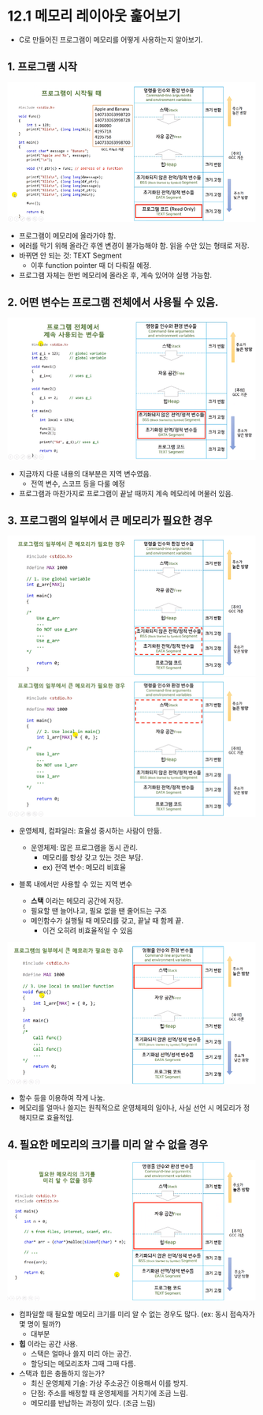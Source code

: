 # 12.1 메모리 레이아웃 훑어보기
* C로 만들어진 프로그램이 메모리를 어떻게 사용하는지 알아보기.

## 1. 프로그램 시작
![](../images/chapter12/memory1.png)

- 프로그램이 메모리에 올라가야 함.
- 에러를 막기 위해 올라간 후엔 변경이 불가능해야 함. 읽을 수만 있는 형태로 저장.
- 바뀌면 안 되는 것: TEXT Segment
    - 이후 function pointer 때 더 다뤄질 예정.
- 프로그램 자체는 한번 메모리에 올라온 후, 계속 있어야 실행 가능함. 


## 2. 어떤 변수는 프로그램 전체에서 사용될 수 있음.
![](../images/chapter12/memory2.png)

* 지금까지 다룬 내용의 대부분은 지역 변수였음.
    - 전역 변수, 스코프 등을 다룰 예정
* 프로그램과 마찬가지로 프로그램이 끝날 때까지 계속 메모리에 머물러 있음.


## 3. 프로그램의 일부에서 큰 메모리가 필요한 경우
![](../images/chapter12/memory3.png)
![](../images/chapter12/memory4.png)

* 운영체제, 컴파일러: 효율성 중시하는 사람이 만듦.
    - 운영체제: 많은 프로그램을 동시 관리.
        - 메모리를 항상 갖고 있는 것은 부담.
        - ex) 전역 변수: 메모리 비효율

* 블록 내에서만 사용할 수 있는 지역 변수
    - __스택__ 이라는 메모리 공간에 저장.
    - 필요할 땐 늘어나고, 필요 없을 땐 줄어드는 구조
    - 메인함수가 실행될 때 메모리를 갖고, 끝날 때 함께 끝.
        - 이건 오히려 비효율적일 수 있음

![](../images/chapter12/memory5.png)

* 함수 등을 이용하여 작게 나눔.
* 메모리를 얼마나 쓸지는 원칙적으로 운영체제의 일이나, 사실 선언 시 메모리가 정해지므로 효율적임.

## 4. 필요한 메모리의 크기를 미리 알 수 없을 경우

![](../images/chapter12/memory6.png)

* 컴파일할 때 필요할 메모리 크기를 미리 알 수 없는 경우도 많다. (ex: 동시 접속자가 몇 명이 될까?)
    - 대부분
* __힙__ 이라는 공간 사용.
    - 스택은 얼마나 쓸지 미리 아는 공간.
    - 할당되는 메모리조차 그때 그때 다름.
* 스택과 힙은 충돌하지 않는가?
    - 최신 운영체제 기술: 가상 주소공간 이용해서 이를 방지.
    - 단점: 주소를 배정할 때 운영체제를 거치기에 조금 느림.
    - 메모리를 반납하는 과정이 있다. (조금 느림)
    